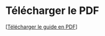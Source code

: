 # Télécharger le PDF
[[Télécharger le guide en PDF](https://github.com/donovaneHoute/IUT-Initiation_au_dev/main/docs/tp01.pdf)]




